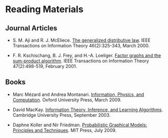# Reading Materials


## Journal Articles

* S. M. Aji and R. J. McEliece.
[The generalized distributive law](https://dx.doi.org/10.1109/18.825794).
IEEE Transactions on Information Theory 46(2):325-343, March 2000.

* F. R. Kschischang, B. J. Frey, and H.-A. Loeliger.
[Factor graphs and the sum-product algorithm](https://dx.doi.org/10.1109/18.910572).
IEEE Transactions on Information Theory 47(2):498-519, February 2001.


## Books

* Marc Mézard and Andrea Montanari.
[Information, Physics, and Computation](http://web.stanford.edu/~montanar/RESEARCH/book.html).
Oxford University Press, March 2009.

* David MacKay.
[Information Theory, Inference, and Learning Algorithms](http://www.inference.phy.cam.ac.uk/itprnn/book.html).
Cambridge University Press, September 2003.

* Daphne Koller and Nir Friedman.
[Probabilistic Graphical Models: Principles and Techniques](https://mitpress.mit.edu/books/probabilistic-graphical-models).
MIT Press, July 2009.
